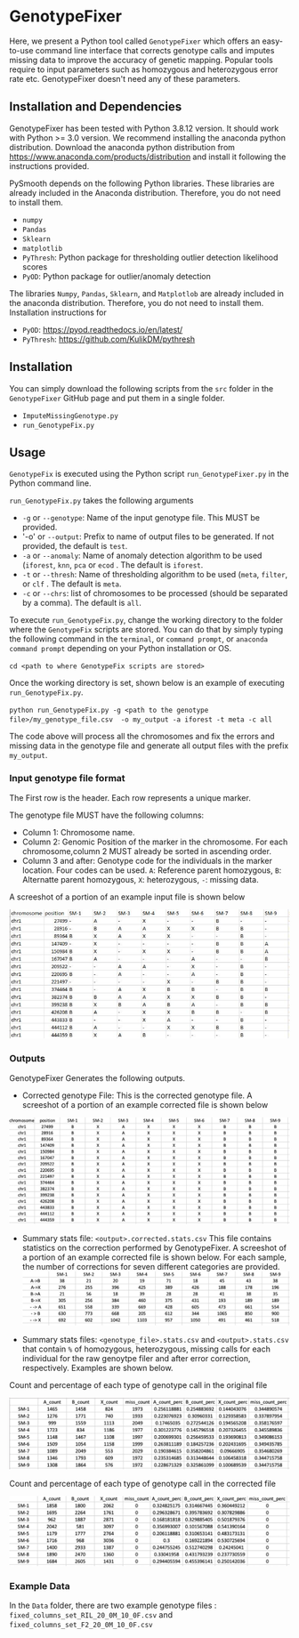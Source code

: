 # GenotypeFixer


Here, we present a Python tool called `GenotypeFixer` which offers an easy-to-use command line interface that corrects genotype calls and imputes missing data to improve the accuracy of genetic mapping. Popular tools require to input parameters such as homozygous and heterozygous error rate etc. GenotypeFixer doesn't need any of these parameters.




## Installation and Dependencies

GenotypeFixer has been tested with Python 3.8.12 version. It should work with Python >= 3.0 version. We recommend installing the anaconda python distribution. Download the anaconda python distribution from https://www.anaconda.com/products/distribution and install it following the instructions provided.

PySmooth depends on the following Python libraries. These libraries are already included in the Anaconda distribution. Therefore, you do not need to install them.

- `numpy`
- `Pandas`
- `Sklearn`
- `matplotlib`
- `PyThresh`:  Python package for thresholding outlier detection likelihood scores
- `PyOD`: Python package for outlier/anomaly detection


The libraries `Numpy`, `Pandas`, `Sklearn`, and `Matplotlob` are already included in the anaconda distribution. Therefore, you do not need to install them. Installation instructions for 

- `PyOD`: https://pyod.readthedocs.io/en/latest/
- `PyThresh`: https://github.com/KulikDM/pythresh

## Installation


You can simply download the following scripts from the `src` folder in the `GenotypeFixer` GitHub page and put them in a single folder. 

- `ImputeMissingGenotype.py`
- `run_GenotypeFix.py`


## Usage

`GenotypeFix` is executed using the Python script `run_GenotypeFixer.py` in the Python command line.

`run_GenotypeFix.py` takes the following arguments

- `-g` or `--genotype`: Name of the input genotype file. This MUST be provided.
- '-o' or `--output`: Prefix to name of output files to be generated. If not provided, the default is `test`.
- `-a` or `--anomaly`: Name of anomaly detection algorithm to be used (`iforest`, `knn`, `pca` or `ecod` . The default is `iforest`.
- `-t` or `--thresh`: Name of thresholding algorithm to be used (`meta`, `filter`, or `clf` . The default is `meta`.
- `-c` or `--chrs`: list of chromosomes to be processed (should be separated by a comma). The default is `all`.


To execute `run_GenotypeFix.py`, change the working directory to the folder where the `GenotypeFix` scripts are stored. You can do that by simply typing the following command in the `terminal`, or `command prompt`, or  `anaconda command prompt` depending on your Python installation or OS.

`cd <path to where GenotypeFix scripts are stored>`

Once the working directory is set, shown below is an example of executing `run_GenotypeFix.py`.

`python run_GenotypeFix.py -g <path to the genotype file>/my_genotype_file.csv  -o my_output -a iforest -t meta -c all`

The code above will process all the chromosomes and fix the errors and missing data in the genotype file and generate all output files with the prefix `my_output`. 
  
### Input genotype file format

The First row is the header. Each row represents a unique marker.

The genotype file MUST have the following columns:

- Column 1: Chromosome name.
- Column 2: Genomic Position of the marker in the chromosome. For each chromosome,column 2 MUST already be sorted in ascending order.
- Column 3 and after: Genotype code for the individuals in the marker location. Four codes can be used. `A`: Reference parent homozygous, `B`: Alternatte parent homozygous, `X`: heterozygous, `-`: missing data.

A screeshot of a portion of an example input file is shown below

![Example Input Genotype File](https://github.com/lncRNAAddict/GenotypeFixer/blob/main/Figures/genotype_file.JPG)


### Outputs
GenotypeFixer Generates the following outputs.

- Corrected genotype File: This is the corrected genotype file. A screeshot of a portion of an example corrected file is shown below


![Example Input Genotype File](https://github.com/lncRNAAddict/GenotypeFixer/blob/main/Figures/corrected.jpg)

- Summary stats file: `<output>.corrected.stats.csv` This file contains statistics on the correction performed by GenotypeFixer. A screeshot of a portion of an example corrected file is shown below. For each sample, the number of corrections for seven different categories are provided.
![Example Input Genotype File](https://github.com/lncRNAAddict/GenotypeFixer/blob/main/Figures/corrected_stats.jpg)

- Summary stats files: `<genotype_file>.stats.csv` and `<output>.stats.csv` that contain `%` of homozygous, heterozygous, missing calls for each individual for the raw genoytpe filer and after error correction, respectively. Examples are shown below.

Count and percentage of each type of genotype call in the original file

  ![Example Input Genotype File](https://github.com/lncRNAAddict/GenotypeFixer/blob/main/Figures/original_homo.jpg)


Count and percentage of each type of genotype call in the corrected file


![Example Input Genotype File](https://github.com/lncRNAAddict/GenotypeFixer/blob/main/Figures/corrected_homo.jpg)

### Example Data

In the `Data` folder, there are two example genotype files : `fixed_columns_set_RIL_20_0M_10_0F.csv` and `fixed_columns_set_F2_20_0M_10_0F.csv`

